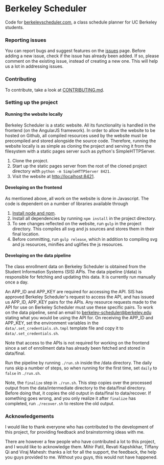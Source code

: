 # Berkeley Scheduler

Code for [berkeleyscheduler.com](https://berkeleyscheduler.com), a class
schedule planner for UC Berkeley students.


### Reporting issues

You can report bugs and suggest features on the
[issues](https://github.com/mDibyo/berkeley-scheduler/issues)
page. Before adding a new issue, check if the issue has already been added.
If so, please comment on the existing issue, instead of creating a new one.
This will help us a lot in addressing issues.


### Contributing

To contribute, take a look at [CONTRIBUTING.md](CONTRIBUTING.md).


### Setting up the project


#### Running the website locally

Berkeley Scheduler is a static website. All its functionality is handled
in the frontend (on the AngularJS framework). In order to allow the
website to be hosted on Github, all compiled resources used by the
website must be precompiled and stored alongside the source code.
Therefore, running the website locally is as simple as cloning the
project and serving it from the filesystem with a static pages server
such as python's SimpleHTTPServer.

1. Clone the project.
2. Start up the static pages server from the root of the cloned project
directory with `python -m SimpleHTTPServer 8421`.
3. Visit the website at [http://localhost:8421](http://localhost:8421).


#### Developing on the frontend

As mentioned above, all work on the website is done in Javascript. The
code is dependent on a number of libraries available through

1. [Install node and npm](https://docs.npmjs.com/getting-started/installing-node).
1. Install all dependencies by running `npm install` in the project
directory.
1. To see changes reflected on the website, run `gulp` in the project
directory. This compiles all svg and js sources and stores them in their
final location.
1. Before committing, run `gulp release`, which in addition to compiling
svg and js resources, minifies and uglifies the js resources.


#### Developing on the data pipeline

The class enrollment data on Berkeley Scheduler is obtained from the
Student Information Systems (SIS) APIs. The data pipeline (/data) is
responsible for fetching and updating this data. It is currently run
manually once a day.

An APP_ID and APP_KEY are required for accessing the API. SIS has
approved Berkeley Scheduler's request to access the API, and has issued
us APP_ID, APP_KEY pairs for the APIs. Any resource requests made to the
API for use on Berkeley Scheduler must use these specific pairs. To work
on the data pipeline, send an email to berkeley-scheduler@berkeley.edu
stating what you would be using the API for. On receiving the APP_ID and
APP_KEY, set the environment variables in the
`data/.set_credentials.sh.tmpl` template file and copy it to
`data/.set_credentials.sh`.

Note that access to the APIs is not required for working on the frontend
since a set of enrollment data has already been fetched and stored in
data/final.

Run the pipeline by running `./run.sh` inside the /data directory. The
daily runs skip a number of steps, so when running for the first time,
set `daily` to `false` in `./run.sh`.

Note, the `finalize` step in `./run.sh`. This step copies over the
processed output from the data/intermediate directory to the data/final
directory. Before doing that, it copies the old output in data/final to
data/recover. If something goes wrong, and you only realize it after
`finalize` has completed, run `./recover.sh` to restore the old output.


### Acknowledgements

I would like to thank everyone who has contributed to the development
of this project, for providing feedback and brainstorming ideas with me.

There are however a few people who have contributed a lot to this
project, and I would like to acknowledge them. Mihir Patil,
Revati Kapshikhar, Tiffany Qi and Viraj Mahesh: thanks a lot for all the
support, the feedback, the help you guys provided to me. Without you
guys, this would not have happened.
